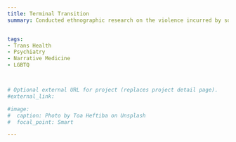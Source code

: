 ```yaml
---
title: Terminal Transition
summary: Conducted ethnographic research on the violence incurred by societal narratives of gender “transition” as a finite, terminal process [1 book and 1 manuscript in preparation; 1 manuscript submitted; 2 poster presentations at LGBT Health Workforce Conference 2021; 1st prize at Columbia VP&S Student Research Day]


tags:
- Trans Health
- Psychiatry
- Narrative Medicine
- LGBTQ



# Optional external URL for project (replaces project detail page).
#external_link: 

#image:
#  caption: Photo by Toa Heftiba on Unsplash
#  focal_point: Smart

---
```

